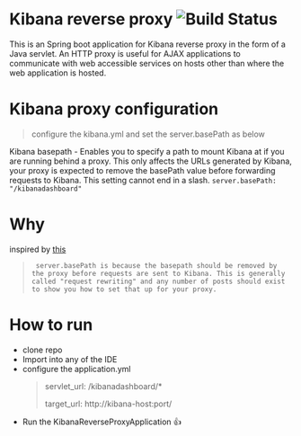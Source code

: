 # Kibana reverse proxy       ![Build Status](https://travis-ci.org/vidhya03/kibana-reverse-proxy.svg?branch=master)
This is an Spring boot application for Kibana reverse proxy in the form of a Java servlet.  An HTTP proxy is useful for AJAX applications to communicate with web accessible services on hosts other than where the web application is hosted.
# Kibana proxy configuration
> configure the kibana.yml and set the server.basePath as below

Kibana basepath - Enables you to specify a path to mount Kibana at if you are running behind a proxy. This only affects the URLs generated by Kibana, your proxy is expected to remove the basePath value before forwarding requests to Kibana. This setting cannot end in a slash. `server.basePath: "/kibanadashboard"` 

# Why
inspired by [this](https://github.com/elastic/kibana/issues/6665#issuecomment-202574432)

> ` server.basePath is because the basepath should be removed by the proxy before requests are sent to Kibana. This is generally called "request rewriting" and any number of posts should exist to show you how to set that up for your proxy.`

# How to run
* clone repo
* Import into any of the IDE 
* configure the application.yml
  >  servlet_url: /kibanadashboard/*
  >
  >    target_url: http://kibana-host:port/
* Run the KibanaReverseProxyApplication :+1:
